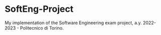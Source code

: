 # SoftEng-Project
My implementation of the Software Engineering exam project, a.y. 2022-2023 - Politecnico di Torino.
